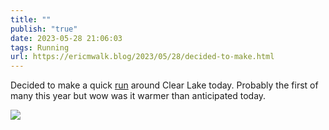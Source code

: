 ```yaml
---
title: ""
publish: "true"
date: 2023-05-28 21:06:03
tags: Running
url: https://ericmwalk.blog/2023/05/28/decided-to-make.html
---
```


Decided to make a quick [run](https://strava.com/activities/9158882167) around Clear Lake today. Probably the first of many this year but wow was it warmer than anticipated today.

![](https://ericmwalk.blog/uploads/2023/1e062913ba.jpg)